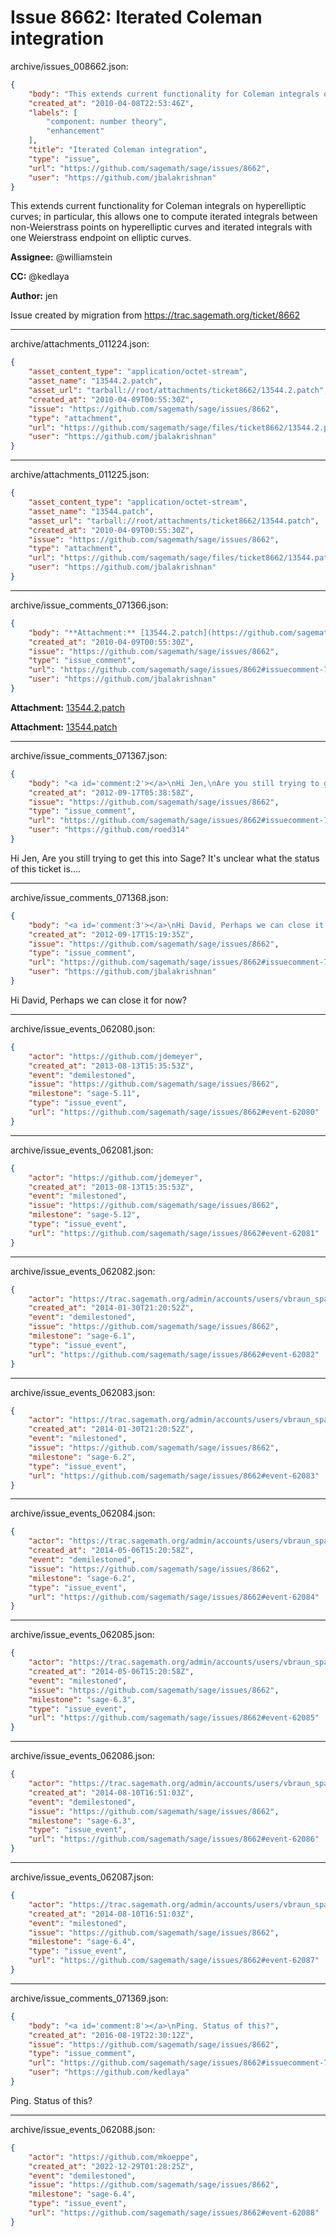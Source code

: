 # Issue 8662: Iterated Coleman integration

archive/issues_008662.json:
```json
{
    "body": "This extends current functionality for Coleman integrals on hyperelliptic curves; in particular, this allows one to compute iterated integrals between non-Weierstrass points on hyperelliptic curves and iterated integrals with one Weierstrass endpoint on elliptic curves.\n\n**Assignee:** @williamstein\n\n**CC:**  @kedlaya\n\n**Author:** jen\n\nIssue created by migration from https://trac.sagemath.org/ticket/8662\n\n",
    "created_at": "2010-04-08T22:53:46Z",
    "labels": [
        "component: number theory",
        "enhancement"
    ],
    "title": "Iterated Coleman integration",
    "type": "issue",
    "url": "https://github.com/sagemath/sage/issues/8662",
    "user": "https://github.com/jbalakrishnan"
}
```
This extends current functionality for Coleman integrals on hyperelliptic curves; in particular, this allows one to compute iterated integrals between non-Weierstrass points on hyperelliptic curves and iterated integrals with one Weierstrass endpoint on elliptic curves.

**Assignee:** @williamstein

**CC:**  @kedlaya

**Author:** jen

Issue created by migration from https://trac.sagemath.org/ticket/8662





---

archive/attachments_011224.json:
```json
{
    "asset_content_type": "application/octet-stream",
    "asset_name": "13544.2.patch",
    "asset_url": "tarball://root/attachments/ticket8662/13544.2.patch",
    "created_at": "2010-04-09T00:55:30Z",
    "issue": "https://github.com/sagemath/sage/issues/8662",
    "type": "attachment",
    "url": "https://github.com/sagemath/sage/files/ticket8662/13544.2.patch",
    "user": "https://github.com/jbalakrishnan"
}
```



---

archive/attachments_011225.json:
```json
{
    "asset_content_type": "application/octet-stream",
    "asset_name": "13544.patch",
    "asset_url": "tarball://root/attachments/ticket8662/13544.patch",
    "created_at": "2010-04-09T00:55:30Z",
    "issue": "https://github.com/sagemath/sage/issues/8662",
    "type": "attachment",
    "url": "https://github.com/sagemath/sage/files/ticket8662/13544.patch",
    "user": "https://github.com/jbalakrishnan"
}
```



---

archive/issue_comments_071366.json:
```json
{
    "body": "**Attachment:** [13544.2.patch](https://github.com/sagemath/sage/files/ticket8662/13544.2.patch)\n\n**Attachment:** [13544.patch](https://github.com/sagemath/sage/files/ticket8662/13544.patch)",
    "created_at": "2010-04-09T00:55:30Z",
    "issue": "https://github.com/sagemath/sage/issues/8662",
    "type": "issue_comment",
    "url": "https://github.com/sagemath/sage/issues/8662#issuecomment-71366",
    "user": "https://github.com/jbalakrishnan"
}
```

**Attachment:** [13544.2.patch](https://github.com/sagemath/sage/files/ticket8662/13544.2.patch)

**Attachment:** [13544.patch](https://github.com/sagemath/sage/files/ticket8662/13544.patch)



---

archive/issue_comments_071367.json:
```json
{
    "body": "<a id='comment:2'></a>\nHi Jen,\nAre you still trying to get this into Sage?  It's unclear what the status of this ticket is....",
    "created_at": "2012-09-17T05:38:58Z",
    "issue": "https://github.com/sagemath/sage/issues/8662",
    "type": "issue_comment",
    "url": "https://github.com/sagemath/sage/issues/8662#issuecomment-71367",
    "user": "https://github.com/roed314"
}
```

<a id='comment:2'></a>
Hi Jen,
Are you still trying to get this into Sage?  It's unclear what the status of this ticket is....



---

archive/issue_comments_071368.json:
```json
{
    "body": "<a id='comment:3'></a>\nHi David, Perhaps we can close it for now?",
    "created_at": "2012-09-17T15:19:35Z",
    "issue": "https://github.com/sagemath/sage/issues/8662",
    "type": "issue_comment",
    "url": "https://github.com/sagemath/sage/issues/8662#issuecomment-71368",
    "user": "https://github.com/jbalakrishnan"
}
```

<a id='comment:3'></a>
Hi David, Perhaps we can close it for now?



---

archive/issue_events_062080.json:
```json
{
    "actor": "https://github.com/jdemeyer",
    "created_at": "2013-08-13T15:35:53Z",
    "event": "demilestoned",
    "issue": "https://github.com/sagemath/sage/issues/8662",
    "milestone": "sage-5.11",
    "type": "issue_event",
    "url": "https://github.com/sagemath/sage/issues/8662#event-62080"
}
```



---

archive/issue_events_062081.json:
```json
{
    "actor": "https://github.com/jdemeyer",
    "created_at": "2013-08-13T15:35:53Z",
    "event": "milestoned",
    "issue": "https://github.com/sagemath/sage/issues/8662",
    "milestone": "sage-5.12",
    "type": "issue_event",
    "url": "https://github.com/sagemath/sage/issues/8662#event-62081"
}
```



---

archive/issue_events_062082.json:
```json
{
    "actor": "https://trac.sagemath.org/admin/accounts/users/vbraun_spam",
    "created_at": "2014-01-30T21:20:52Z",
    "event": "demilestoned",
    "issue": "https://github.com/sagemath/sage/issues/8662",
    "milestone": "sage-6.1",
    "type": "issue_event",
    "url": "https://github.com/sagemath/sage/issues/8662#event-62082"
}
```



---

archive/issue_events_062083.json:
```json
{
    "actor": "https://trac.sagemath.org/admin/accounts/users/vbraun_spam",
    "created_at": "2014-01-30T21:20:52Z",
    "event": "milestoned",
    "issue": "https://github.com/sagemath/sage/issues/8662",
    "milestone": "sage-6.2",
    "type": "issue_event",
    "url": "https://github.com/sagemath/sage/issues/8662#event-62083"
}
```



---

archive/issue_events_062084.json:
```json
{
    "actor": "https://trac.sagemath.org/admin/accounts/users/vbraun_spam",
    "created_at": "2014-05-06T15:20:58Z",
    "event": "demilestoned",
    "issue": "https://github.com/sagemath/sage/issues/8662",
    "milestone": "sage-6.2",
    "type": "issue_event",
    "url": "https://github.com/sagemath/sage/issues/8662#event-62084"
}
```



---

archive/issue_events_062085.json:
```json
{
    "actor": "https://trac.sagemath.org/admin/accounts/users/vbraun_spam",
    "created_at": "2014-05-06T15:20:58Z",
    "event": "milestoned",
    "issue": "https://github.com/sagemath/sage/issues/8662",
    "milestone": "sage-6.3",
    "type": "issue_event",
    "url": "https://github.com/sagemath/sage/issues/8662#event-62085"
}
```



---

archive/issue_events_062086.json:
```json
{
    "actor": "https://trac.sagemath.org/admin/accounts/users/vbraun_spam",
    "created_at": "2014-08-10T16:51:03Z",
    "event": "demilestoned",
    "issue": "https://github.com/sagemath/sage/issues/8662",
    "milestone": "sage-6.3",
    "type": "issue_event",
    "url": "https://github.com/sagemath/sage/issues/8662#event-62086"
}
```



---

archive/issue_events_062087.json:
```json
{
    "actor": "https://trac.sagemath.org/admin/accounts/users/vbraun_spam",
    "created_at": "2014-08-10T16:51:03Z",
    "event": "milestoned",
    "issue": "https://github.com/sagemath/sage/issues/8662",
    "milestone": "sage-6.4",
    "type": "issue_event",
    "url": "https://github.com/sagemath/sage/issues/8662#event-62087"
}
```



---

archive/issue_comments_071369.json:
```json
{
    "body": "<a id='comment:8'></a>\nPing. Status of this?",
    "created_at": "2016-08-19T22:30:12Z",
    "issue": "https://github.com/sagemath/sage/issues/8662",
    "type": "issue_comment",
    "url": "https://github.com/sagemath/sage/issues/8662#issuecomment-71369",
    "user": "https://github.com/kedlaya"
}
```

<a id='comment:8'></a>
Ping. Status of this?



---

archive/issue_events_062088.json:
```json
{
    "actor": "https://github.com/mkoeppe",
    "created_at": "2022-12-29T01:28:25Z",
    "event": "demilestoned",
    "issue": "https://github.com/sagemath/sage/issues/8662",
    "milestone": "sage-6.4",
    "type": "issue_event",
    "url": "https://github.com/sagemath/sage/issues/8662#event-62088"
}
```
